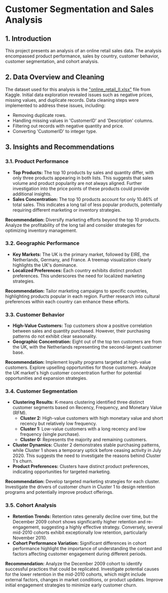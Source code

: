 # Customer Segmentation and Sales Analysis

## 1. Introduction

This project presents an analysis of an online retail sales data. The analysis encompassed product performance, sales by country, customer behavior, customer segmentation, and cohort analysis.

## 2. Data Overview and Cleaning

The dataset used for this analysis is the ["online\_retail\_II.xlsx"](https://www.kaggle.com/datasets/lakshmi25npathi/online-retail-dataset?resource=download) file from Kaggle. Initial data exploration revealed issues such as negative prices, missing values, and duplicate records. Data cleaning steps were implemented to address these issues, including:

* Removing duplicate rows.
* Handling missing values in 'CustomerID' and 'Description' columns.
* Filtering out records with negative quantity and price.
* Converting 'CustomerID' to integer type.

## 3. Insights and Recommendations

### 3.1. Product Performance

* **Top Products:** The top 10 products by sales and quantity differ, with only three products appearing in both lists. This suggests that sales volume and product popularity are not always aligned. Further investigation into the price points of these products could provide additional insights.
* **Sales Concentration:** The top 10 products account for only 10.46% of total sales. This indicates a long tail of less popular products, potentially requiring different marketing or inventory strategies.

**Recommendation:** Diversify marketing efforts beyond the top 10 products. Analyze the profitability of the long tail and consider strategies for optimizing inventory management.

### 3.2. Geographic Performance

* **Key Markets:** The UK is the primary market, followed by EIRE, the Netherlands, Germany, and France. A treemap visualization clearly highlights the UK's dominance.
* **Localized Preferences:** Each country exhibits distinct product preferences. This underscores the need for localized marketing strategies.

**Recommendation:** Tailor marketing campaigns to specific countries, highlighting products popular in each region. Further research into cultural preferences within each country can enhance these efforts.

### 3.3. Customer Behavior

* **High-Value Customers:** Top customers show a positive correlation between sales and quantity purchased. However, their purchasing patterns do not exhibit clear seasonality.
* **Geographic Concentration:** Eight out of the top ten customers are from the UK, with the Netherlands representing the second-largest customer base.

**Recommendation:** Implement loyalty programs targeted at high-value customers. Explore upselling opportunities for those customers. Analyze the UK market's high customer concentration further for potential opportunities and expansion strategies.

### 3.4. Customer Segmentation

* **Clustering Results:** K-means clustering identified three distinct customer segments based on Recency, Frequency, and Monetary Value (RFM).
  + **Cluster 2:** High-value customers with high monetary value and short recency but relatively low frequency.
  + **Cluster 1:** Low-value customers with a long recency and low frequency (single purchase).
  + **Cluster 0:** Represents the majority and remaining customers.
* **Cluster Dynamics:** Cluster 2 demonstrates stable purchasing patterns, while Cluster 1 shows a temporary uptick before ceasing activity in July 2020. This suggests the need to investigate the reasons behind Cluster 1's churn.
* **Product Preferences:** Clusters have distinct product preferences, indicating opportunities for targeted marketing.

**Recommendation:** Develop targeted marketing strategies for each cluster. Investigate the drivers of customer churn in Cluster 1 to design retention programs and potentially improve product offerings.

### 3.5. Cohort Analysis

* **Retention Trends:** Retention rates generally decline over time, but the December 2009 cohort shows significantly higher retention and re-engagement, suggesting a highly effective strategy. Conversely, several mid-2010 cohorts exhibit exceptionally low retention, particularly November 2010.
* **Cohort Performance Variation:** Significant differences in cohort performance highlight the importance of understanding the context and factors affecting customer engagement during different periods.

**Recommendation:** Analyze the December 2009 cohort to identify successful practices that could be replicated. Investigate potential causes for the lower retention in the mid-2010 cohorts, which might include external factors, changes in market conditions, or product updates. Improve initial engagement strategies to minimize early customer churn.


